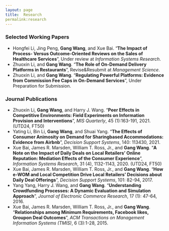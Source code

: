 ```yaml
---
layout: page
title:  Research
permalink:research
--- 
```



### Selected Working Papers

- Hongfei Li, Jing Peng, **Gang Wang**, and Xue Bai. “**The Impact of Process- Versus Outcome-Oriented Reviews on the Sales of Healthcare Services**”, Under review at *Information Systems Research*.
- Zhuoxin Li, and **Gang Wang**. “**The Role of On-Demand Delivery Platforms in Restaurants**”, Revise&Resubmit at *Management Science*.
- Zhuoxin Li, and **Gang Wang**. “**Regulating Powerful Platforms: Evidence from Commission Fee Caps in On-Demand Services**”, Under Preparation for Submission.

### Journal Publications

- Zhuoxin Li, **Gang Wang**, and Harry J. Wang. “**Peer Effects in Competitive Environments: Field Experiments on Information Provision and Interventions**”, *MIS Quarterly*, 45 (1):163-191, 2021. (UTD24, FT50)
- Yating Li, Bin Li, **Gang Wang**, and Shuai Yang. “**The Effects of Consumer Animosity on Demand for Sharingbased Accommodations: Evidence from Airbnb**”, *Decision Support Systems*, 140: 113430, 2021. 
- Xue Bai, James R. Marsden, William T. Ross, Jr., and **Gang Wang**. “**A Note on the Impact of Daily Deals on Local Retailers’ Online Reputation: Mediation Effects of the Consumer Experience**”, *Information Systems Research*, 31 (4), 1132-1143, 2020. (UTD24, FT50)
- Xue Bai, James R. Marsden, William T. Ross, Jr., and **Gang Wang**. “**How e-WOM and Local Competition Drive Local Retailers’ Decisions about Daily Deal Offerings**”, *Decision Support Systems*, 101: 82-94, 2017.
- Yang Yang, Harry J. Wang, and **Gang Wang**. “**Understanding Crowdfunding Processes: A Dynamic Evaluation and Simulation Approach**”, *Journal of Electronic Commerce Research*, 17 (1): 47-64, 2016.
- Xue Bai, James R. Marsden, William T. Ross, Jr., and **Gang Wang**. “**Relationships among Minimum Requirements, Facebook likes, Groupon Deal Outcomes**”, *ACM Transactions on Management Information Systems (TMIS)*, 6 (3):1-28, 2015.

